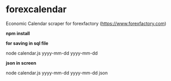 # forexcalendar
Economic Calendar scraper for forexfactory (https://www.forexfactory.com)

**npm install**

**for saving in sql file**

node calendar.js yyyy-mm-dd yyyy-mm-dd 

**json in screen**

node calendar.js yyyy-mm-dd yyyy-mm-dd json
